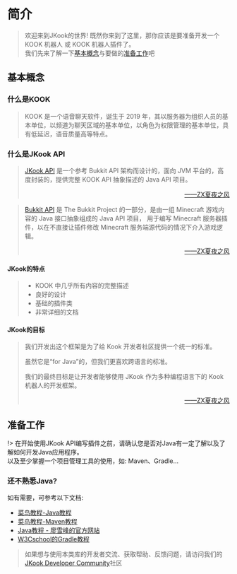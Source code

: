 # 简介

> 欢迎来到JKook的世界! 既然你来到了这里，那你应该是要准备开发一个 KOOK 机器人 或 KOOK 机器人插件了。  
> 我们先来了解一下[基本概念](#基本概念)与要做的[准备工作](#准备工作)吧

## 基本概念

### 什么是KOOK 

> KOOK 是一个语音聊天软件，诞生于 2019 年，其以服务器为组织人员的基本单位，以频道为聊天区域的基本单位，以角色为权限管理的基本单位，具有低延迟，语音质量高等特点。

### 什么是JKook API 

> [JKook API](https://github.com/SNWCreations/JKook) 是一个参考 Bukkit API 架构而设计的，面向 JVM 平台的，高度封装的，提供完整 KOOK API 抽象描述的 Java API 项目。
> <div align="right"><a href='https://github.com/SNWCreations'>——ZX夏夜之风</a></div>

> [Bukkit API](https://hub.spigotmc.org/stash/projects/SPIGOT) 是 The Bukkit Project 的一部分，是由一组 Minecraft 游戏内容的 Java 接口抽象组成的 Java API 项目，
> 用于编写 Minecraft 服务器插件，以在不直接让插件修改 Minecraft 服务端源代码的情况下介入游戏逻辑。 
> <div align="right"><a href='https://github.com/SNWCreations'>——ZX夏夜之风</a></div>

#### JKook的特点

> - KOOK 中几乎所有内容的完整描述
> - 良好的设计
> - 基础的插件类
> - 非常详细的文档

#### JKook的目标

> 我们开发出这个框架是为了给 Kook 开发者社区提供一个统一的标准。
> 
> 虽然它是“for Java”的，但我们更喜欢跨语言的标准。
> 
> 我们的最终目标是让开发者能够使用 JKook 作为多种编程语言下的 Kook 机器人的开发框架。
> <div align="right"><a href='https://github.com/SNWCreations'>——ZX夏夜之风</a></div>

## 准备工作

!> 在开始使用JKook API编写插件之前，请确认您是否对Java有一定了解以及了解如何开发Java应用程序。  
以及至少掌握一个项目管理工具的使用，如: Maven、Gradle...

### 还不熟悉Java?

如有需要，可参考以下文档: 
- [菜鸟教程-Java教程](https://www.runoob.com/java/java-tutorial.html)
- [菜鸟教程-Maven教程](https://www.runoob.com/maven/maven-tutorial.html)
- [Java教程 - 廖雪峰的官方网站](https://www.liaoxuefeng.com/wiki/1252599548343744)
- [W3Cschool的Gradle教程](https://www.w3cschool.cn/gradle/)
 
> 如果想与使用本类库的开发者交流、获取帮助、反馈问题，请访问我们的[JKook Developer Community](https://kook.top/aecCr6)社区
